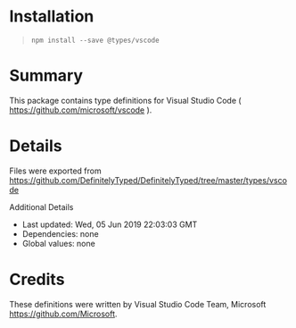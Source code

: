 # Installation
> `npm install --save @types/vscode`

# Summary
This package contains type definitions for Visual Studio Code ( https://github.com/microsoft/vscode ).

# Details
Files were exported from https://github.com/DefinitelyTyped/DefinitelyTyped/tree/master/types/vscode

Additional Details
 * Last updated: Wed, 05 Jun 2019 22:03:03 GMT
 * Dependencies: none
 * Global values: none

# Credits
These definitions were written by Visual Studio Code Team, Microsoft <https://github.com/Microsoft>.
